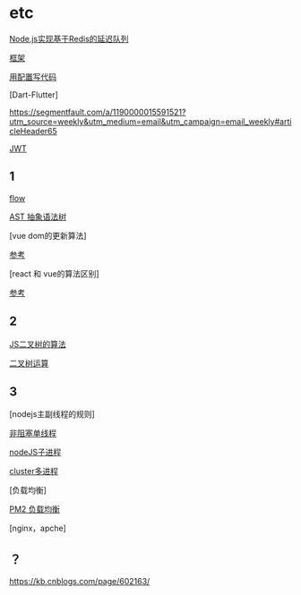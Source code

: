 # etc

[Node.js实现基于Redis的延迟队列](https://cnodejs.org/topic/5b30d11e57137f22415c4f05)

[框架](https://github.com/Automattic/kue)

[用配置写代码](https://segmentfault.com/a/1190000015643488?utm_source=weekly&utm_medium=email&utm_campaign=email_weekly)

[Dart-Flutter]

<https://segmentfault.com/a/1190000015591521?utm_source=weekly&utm_medium=email&utm_campaign=email_weekly#articleHeader65>

[JWT](https://blog.fundebug.com/2018/07/12/what-is-jwt/)

## 1

[flow](https://flow.org/en/)

[AST 抽象语法树](https://juejin.im/post/5ab83f67f265da237e09b2f6)

[vue dom的更新算法]

[参考](https://blog.csdn.net/u010692018/article/details/78799335/)

[react 和 vue的算法区别]

[参考](https://blog.csdn.net/m6i37jk/article/details/78140159)

## 2

[JS二叉树的算法](http://www.cnblogs.com/ghostgift/archive/2013/03/04/2941723.html)

[二叉树运算](https://blog.csdn.net/qq_36048015/article/details/77899447)

## 3

[nodejs主副线程的规则]

[非阻塞单线程](https://www.cnblogs.com/linzhanfly/p/9082895.html)

[nodeJS子进程](https://www.jianshu.com/p/f4995c8971a0)

[cluster多进程](https://www.cnblogs.com/kenkofox/p/5431643.html)

[负载均衡]

[PM2 负载均衡](https://blog.csdn.net/qq_17475155/article/details/53823862)

[nginx，apche]

## ？

<https://kb.cnblogs.com/page/602163/>
